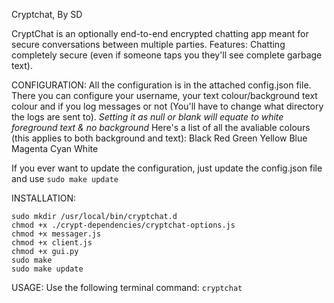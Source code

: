 Cryptchat, By SD

CryptChat is an optionally end-to-end encrypted chatting app meant for secure conversations between multiple parties.
Features:
Chatting completely secure (even if someone taps you they'll see complete garbage text).

CONFIGURATION:
All the configuration is in the attached config.json file.
There you can configure your username, your text colour/background text colour and if you log messages or not (You'll have to change what directory the logs are sent to).
*Setting it as null or blank will equate to white foreground text & no background*
Here's a list of all the avaliable colours (this applies to both background and text):
Black
Red
Green
Yellow
Blue
Magenta
Cyan
White

If you ever want to update the configuration, just update the config.json file and use `sudo make update`

INSTALLATION:
```
sudo mkdir /usr/local/bin/cryptchat.d
chmod +x ./crypt-dependencies/cryptchat-options.js
chmod +x messager.js
chmod +x client.js
chmod +x gui.py
sudo make
sudo make update
```

USAGE:
Use the following terminal command:
`cryptchat`
